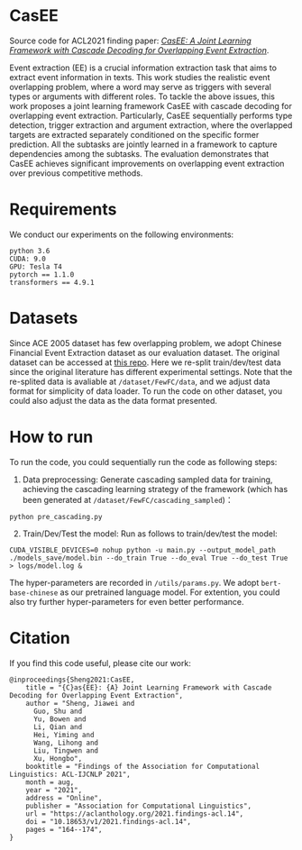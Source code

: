 # CasEE
Source code for ACL2021 finding paper: [*CasEE: A Joint Learning Framework with Cascade Decoding for Overlapping Event Extraction*](https://aclanthology.org/2021.findings-acl.14/).

Event extraction (EE) is a crucial information extraction task that aims to extract event information in texts. This work studies the realistic event overlapping problem, where a word may serve as triggers with several types or arguments with different roles. To tackle the above issues, this work proposes a joint learning framework CasEE with cascade decoding for overlapping event extraction. Particularly, CasEE sequentially performs type detection, trigger extraction and argument extraction, where the overlapped targets are extracted separately conditioned on the specific former prediction. All the subtasks are jointly learned in a framework to capture dependencies among the subtasks. The evaluation demonstrates that CasEE achieves significant improvements on overlapping event extraction over previous competitive methods.



# Requirements

We conduct our experiments on the following environments:

```
python 3.6
CUDA: 9.0
GPU: Tesla T4
pytorch == 1.1.0
transformers == 4.9.1
```

# Datasets

Since ACE 2005 dataset has few overlapping problem, we adopt Chinese Financial Event Extraction dataset as our evaluation dataset.
The original dataset can be accessed at [this repo](https://github.com/TimeBurningFish/FewFC).
Here we re-split train/dev/test data since the original literature has different experimental settings.
Note that the re-splited data is avaliable at ``/dataset/FewFC/data``, and we adjust data format for simplicity of data loader.
To run the code on other dataset, you could also adjust the data as the data format presented.

# How to run

To run the code, you could sequentially run the code as following steps:

1. Data preprocessing: Generate cascading sampled data for training, achieving the cascading learning strategy of the framework (which has been generated at ``/dataset/FewFC/cascading_sampled``)：

```
python pre_cascading.py
```


2. Train/Dev/Test the model: Run as follows to train/dev/test the model:

```
CUDA_VISIBLE_DEVICES=0 nohup python -u main.py --output_model_path ./models_save/model.bin --do_train True --do_eval True --do_test True > logs/model.log &
```

The hyper-parameters are recorded in ``/utils/params.py``. 
We adopt ``bert-base-chinese`` as our pretrained language model. For extention, you could also try further hyper-parameters for even better performance.

# Citation

If you find this code useful, please cite our work:

```
@inproceedings{Sheng2021:CasEE,
    title = "{C}as{EE}: {A} Joint Learning Framework with Cascade Decoding for Overlapping Event Extraction",
    author = "Sheng, Jiawei and
      Guo, Shu and
      Yu, Bowen and
      Li, Qian and
      Hei, Yiming and
      Wang, Lihong and
      Liu, Tingwen and
      Xu, Hongbo",
    booktitle = "Findings of the Association for Computational Linguistics: ACL-IJCNLP 2021",
    month = aug,
    year = "2021",
    address = "Online",
    publisher = "Association for Computational Linguistics",
    url = "https://aclanthology.org/2021.findings-acl.14",
    doi = "10.18653/v1/2021.findings-acl.14",
    pages = "164--174",
}
```

